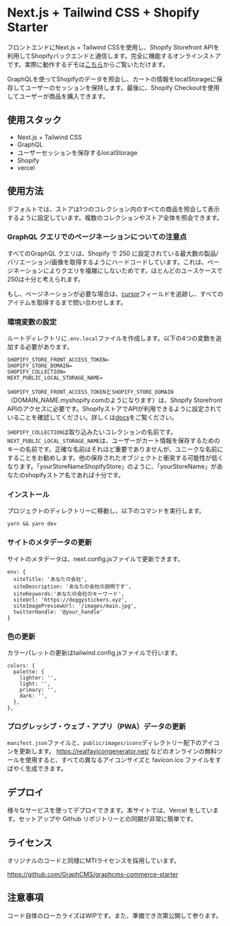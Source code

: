 # Next.js + Tailwind CSS + Shopify Starter

フロントエンドにNext.js + Tailwind CSSを使用し、Shopify Storefront APIを利用してShopifyバックエンドと通信します。完全に機能するオンラインストアです。実際に動作するデモは[こちら](https://doggystickers.xyz/ "Shopify store")からご覧いただけます。

GraphQLを使ってShopifyのデータを照会し、カートの情報をlocalStorageに保存してユーザーのセッションを保持します。最後に、Shopify Checkoutを使用してユーザーが商品を購入できます。

## 使用スタック

* Next.js + Tailwind CSS
* GraphQL
* ユーザーセッションを保存するlocalStorage
* Shopify
* vercel

## 使用方法

デフォルトでは、ストアは1つのコレクション内のすべての商品を照会して表示するように設定しています。複数のコレクションやストア全体を照会できます。

### GraphQL クエリでのページネーションについての注意点

すべてのGraphQL クエリは、Shopify で 250 に設定されている最大数の製品/バリエーション/画像を取得するようにハードコードしています。これは、ページネーションによりクエリを複雑にしないためです。ほとんどのユースケースで250は十分と考えられます。

もし、ページネーションが必要な場合は、[cursor](https://youtu.be/S37WsC8GzSA "graphql pagination")フィールドを追跡し、すべてのアイテムを取得するまで問い合わせします。

### 環境変数の設定

ルートディレクトリに`.env.local`ファイルを作成します。以下の4つの変数を追加する必要があります。

```
SHOPIFY_STORE_FRONT_ACCESS_TOKEN=
SHOPIFY_STORE_DOMAIN=
SHOPIFY_COLLECTION=
NEXT_PUBLIC_LOCAL_STORAGE_NAME=
```

`SHOPIFY_STORE_FRONT_ACCESS_TOKEN`と`SHOPIFY_STORE_DOMAIN`（DOMAIN_NAME.myshopify.comのようになります）は、Shopify Storefront APIのアクセスに必要です。ShopifyストアでAPIが利用できるように設定されていることを確認してください。詳しくは[docs](https://shopify.dev/docs/storefront-api/getting-started "Shopify store")をご覧ください。

`SHOPIFY_COLLECTION`は取り込みたいコレクションの名前です。`NEXT_PUBLIC_LOCAL_STORAGE_NAME`は、ユーザーがカート情報を保存するためのキーの名前です。正確な名前はそれほど重要でありませんが、ユニークな名前にすることをお勧めします。他の保存されたオブジェクトと衝突する可能性が低くなります。「yourStoreNameShopifyStore」のように、「yourStoreName」があなたのshopifyストア名であれば十分です。

### インストール

プロジェクトのディレクトリーに移動し、以下のコマンドを実行します。

```
yarn && yarn dev
```

### サイトのメタデータの更新

サイトのメタデータは、next.config.jsファイルで更新できます。

```
env: {
  siteTitle: 'あなたの会社',
  siteDescription: 'あなたの会社の説明です',
  siteKeywords:'あなたの会社のキーワード',
  siteUrl: 'https://doggystickers.xyz',
  siteImagePreviewUrl: '/images/main.jpg',
  twitterHandle: '@your_handle'
}
```

### 色の更新

カラーパレットの更新はtailwind.config.jsファイルで行います。

```
colors: {
  palette: {
    lighter: '',
    light: '',
    primary: '',
    dark: '',
  },
},
```

### プログレッシブ・ウェブ・アプリ（PWA）データの更新

`manifest.json`ファイルと、`public/images/icons`ディレクトリー配下のアイコンを更新します。
https://realfavicongenerator.net/ などのオンラインの無料ツールを使用すると、すべての異なるアイコンサイズと favicon.ico ファイルをすばやく生成できます。

## デプロイ

様々なサービスを使ってデプロイできます。本サイトでは、Vercel をしています。セットアップや Github リポジトリーとの同期が非常に簡単です。


## ライセンス

オリジナルのコードと同様にMTIライセンスを採用しています。

https://github.com/GraphCMS/graphcms-commerce-starter

## 注意事項

コード自体のローカライズはWIPです。また、準備でき次第公開して参ります。
